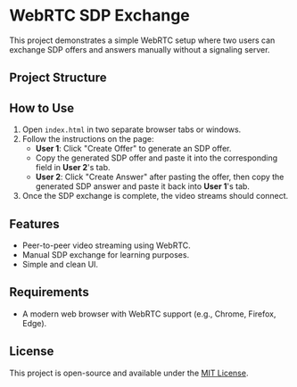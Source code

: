 # WebRTC SDP Exchange

This project demonstrates a simple WebRTC setup where two users can exchange SDP offers and answers manually without a signaling server.

## Project Structure


## How to Use

1. Open `index.html` in two separate browser tabs or windows.
2. Follow the instructions on the page:
   - **User 1**: Click "Create Offer" to generate an SDP offer.
   - Copy the generated SDP offer and paste it into the corresponding field in **User 2**'s tab.
   - **User 2**: Click "Create Answer" after pasting the offer, then copy the generated SDP answer and paste it back into **User 1**'s tab.
3. Once the SDP exchange is complete, the video streams should connect.

## Features

- Peer-to-peer video streaming using WebRTC.
- Manual SDP exchange for learning purposes.
- Simple and clean UI.

## Requirements

- A modern web browser with WebRTC support (e.g., Chrome, Firefox, Edge).

## License

This project is open-source and available under the [MIT License](LICENSE).
